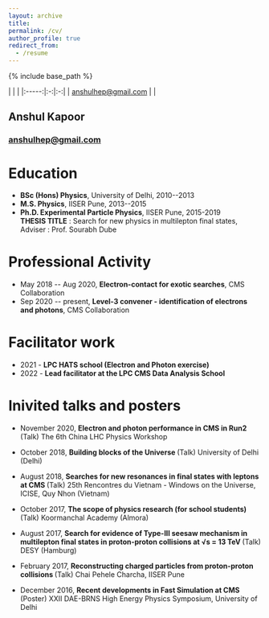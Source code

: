 ```yaml
---
layout: archive
title:
permalink: /cv/
author_profile: true
redirect_from:
  - /resume
---
```


{% include base_path %}

|   |   |
|:-----:|:-:|:-:|
| anshulhep@gmail.com |   |

## Anshul Kapoor
### anshulhep@gmail.com

Education
======

- **BSc (Hons) Physics**, University of Delhi, 2010--2013
- **M.S. Physics**, IISER Pune, 2013--2015
- **Ph.D. Experimental Particle Physics**, IISER Pune, 2015-2019\
**THESIS TITLE** : Search for new physics in multilepton final states, Adviser : Prof. Sourabh Dube

Professional Activity
======

- May 2018 -- Aug 2020, **Electron-contact for exotic searches**, CMS Collaboration
- Sep 2020 -- present, **Level-3 convener - identification of electrons and photons**, CMS Collaboration

Facilitator work
======

- 2021 - **LPC HATS school (Electron and Photon exercise)**
- 2022 - **Lead facilitator at the LPC CMS Data Analysis School**

Inivited talks and posters
======

  - November 2020, <b>Electron and photon performance in CMS in Run2 </b> (Talk)
    The 6th China LHC Physics Workshop

  - October 2018, <b>Building blocks of the Universe </b> (Talk)
    University of Delhi (Delhi)

  - August 2018, <b>Searches for new resonances in final states with leptons at CMS </b> (Talk)
    25th Rencontres du Vietnam - Windows on the Universe, ICISE, Quy Nhon (Vietnam)

  - October 2017, <b>The scope of physics research (for school students) </b> (Talk)
    Koormanchal Academy (Almora)

  - August 2017, <b>Search for evidence of Type-III seesaw mechanism in multilepton final states in proton-proton collisions at $\sqrt$s = 13 TeV </b> (Talk)
    DESY (Hamburg)

  - February 2017, <b>Reconstructing charged particles from proton-proton collisions </b> (Talk)
    Chai Pehele Charcha, IISER Pune

  - December 2016, <b>Recent developments in Fast Simulation at CMS </b> (Poster)
    XXII DAE-BRNS High Energy Physics Symposium, University of Delhi


<!---
Work experience
======
* Summer 2015: Research Assistant
  * Github University
  * Duties included: Tagging issues
  * Supervisor: Professor Git

* Fall 2015: Research Assistant
  * Github University
  * Duties included: Merging pull requests
  * Supervisor: Professor Hub
  
Skills
======
* Skill 1
* Skill 2
  * Sub-skill 2.1
  * Sub-skill 2.2
  * Sub-skill 2.3
* Skill 3

Publications
======
  <ul>{% for post in site.publications %}
    {% include archive-single-cv.html %}
  {% endfor %}</ul>
  
Talks
======
  <ul>{% for post in site.talks %}
    {% include archive-single-talk-cv.html %}
  {% endfor %}</ul>
  
Teaching
======
  <ul>{% for post in site.teaching %}
    {% include archive-single-cv.html %}
  {% endfor %}</ul>
  
Service and leadership
======
* Currently signed in to 43 different slack teams

-->